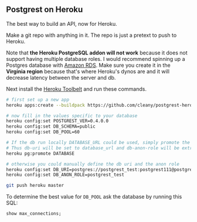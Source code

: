 ## Postgrest on Heroku

The best way to build an API, now for Heroku.

Make a git repo with anything in it. The repo is just a pretext to
push to Heroku.

Note that **the Heroku PostgreSQL addon will not work** because it
does not support having multiple database roles. I would recommend
spinning up a Postgres database with [Amazon
RDS](https://aws.amazon.com/rds/). Make sure you create it in
the **Virginia region** because that's where Heroku's dynos are
and it will decrease latency between the server and db.

Next install the [Heroku Toolbelt](https://toolbelt.heroku.com/)
and run these commands.

```bash
# first set up a new app
heroku apps:create --buildpack https://github.com/cleany/postgrest-heroku.git

# now fill in the values specific to your database
heroku config:set POSTGREST_VER=0.4.0.0
heroku config:set DB_SCHEMA=public
heroku config:set DB_POOL=60

# If the db run locally DATABASE_URL could be used, simply promote the database
# Thus db-uri will be set to database_url and db-anon-role will be extracted from it.
heroku pg:promote DATABASE

# otherwise you could manually define the db uri and the anon role
heroku config:set DB_URI=postgres://postgrest_test:postgrest111@postgrest-test.crbxuv1p3j1c.us-west-1.rds.amazonaws.com/postgrest_test
heroku config:set DB_ANON_ROLE=postgrest_test

git push heroku master
```

To determine the best value for `DB_POOL` ask the database by
running this SQL:

```SQL
show max_connections;
```
